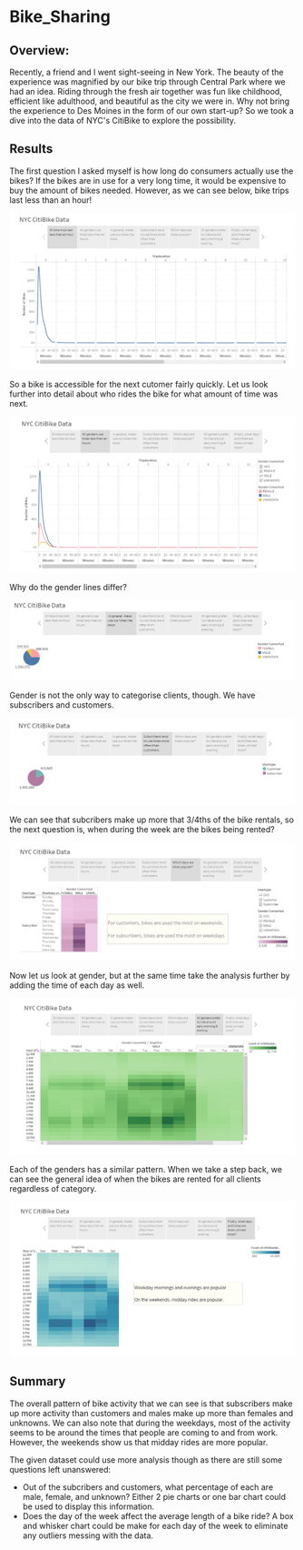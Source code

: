 # Bike_Sharing
## Overview:
Recently, a friend and I went sight-seeing in New York. The beauty of the experience was magnified by our bike trip through Central Park where we had an idea. Riding through the fresh air together was fun like childhood, efficient like adulthood, and beautiful as the city we were in. Why not bring the experience to Des Moines in the form of our own start-up? So we took a dive into the data of NYC's CitiBike to explore the possibility.

## Results
The first question I asked myself is how long do consumers actually use the bikes? If the bikes are in use for a very long time, it would be expensive to buy the amount of bikes needed. However, as we can see below, bike trips last less than an hour! 

![](images/1.png)

So a bike is accessible for the next cutomer fairly quickly. Let us look further into detail about who rides the bike for what amount of time was next. 

![](images/2.png)

Why do the gender lines differ?

![](images/3.png)

Gender is not the only way to categorise clients, though. We have subscribers and customers.

![](images/4.png)

We can see that subcribers make up more that 3/4ths of the bike rentals, so the next question is, when during the week are the bikes being rented?

![](images/5.png)

Now let us look at gender, but at the same time take the analysis further by adding the time of each day as well.

![](images/6.png)

Each of the genders has a similar pattern. When we take a step back, we can see the general idea of when the bikes are rented for all clients regardless of category.

![](images/7.png)


## Summary
The overall pattern of bike activity that we can see is that subscribers make up more activity than customers and males make up more than females and unknowns. We can also note that during the weekdays, most of the activity seems to be around the times that people are coming to and from work. However, the weekends show us that midday rides are more popular.

The given dataset could use more analysis though as there are still some questions left unanswered:
- Out of the subcribers and customers, what percentage of each are male, female, and unknown? Either 2 pie charts or one bar chart could be used to display this information.
- Does the day of the week affect the average length of a bike ride? A box and whisker chart could be make for each day of the week to eliminate any outliers messing with the data.
